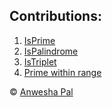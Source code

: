 ## Contributions:
1. <a href="https://github.com/Rajspeaks/Hacktoberfest-2021/blob/main/Anwesha%20Pal/IsPrime.java">IsPrime</a><br>
2. <a href="https://github.com/Rajspeaks/Hacktoberfest-2021/blob/main/Anwesha%20Pal/isPalindrome.java">IsPalindrome</a><br>
3. <a href="https://github.com/Rajspeaks/Hacktoberfest-2021/blob/main/Anwesha%20Pal/isTriplet.java">IsTriplet</a><br>
4. <a href="https://github.com/Rajspeaks/Hacktoberfest-2021/blob/main/Anwesha%20Pal/primeWithinRange.java">Prime within range</a><br>

&copy; <a href="https://github.com/AnweshaPal26">Anwesha Pal</a>
